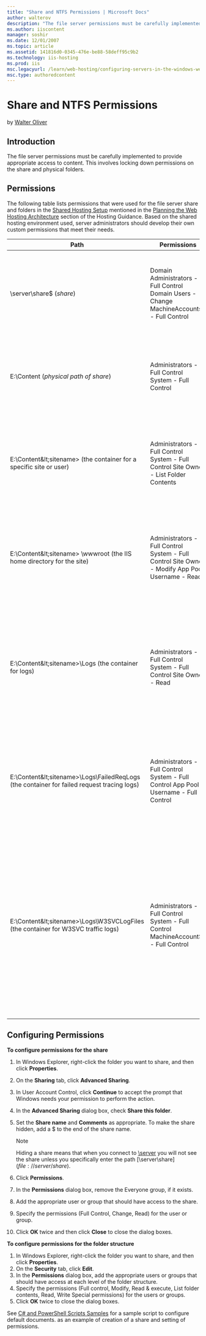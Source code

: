 ```yaml
---
title: "Share and NTFS Permissions | Microsoft Docs"
author: walterov
description: "The file server permissions must be carefully implemented to provide appropriate access to content. This involves locking down permissions on the share and p..."
ms.author: iiscontent
manager: soshir
ms.date: 12/01/2007
ms.topic: article
ms.assetid: 141816d0-0345-476e-be88-58deff95c9b2
ms.technology: iis-hosting
ms.prod: iis
msc.legacyurl: /learn/web-hosting/configuring-servers-in-the-windows-web-platform/configuring-share-and-ntfs-permissions
msc.type: authoredcontent
---
```

Share and NTFS Permissions
====================
by [Walter Oliver](https://github.com/walterov)

## Introduction

The file server permissions must be carefully implemented to provide appropriate access to content. This involves locking down permissions on the share and physical folders.

## Permissions

The following table lists permissions that were used for the file server share and folders in the [Shared Hosting Setup](../planning-the-web-hosting-architecture/shared-hosting-configuration.md) mentioned in the [Planning the Web Hosting Architecture](../planning-the-web-hosting-architecture/index.md) section of the Hosting Guidance. Based on the shared hosting environment used, server administrators should develop their own custom permissions that meet their needs.

| **Path** | **Permissions** | **Reason** |
| --- | --- | --- |
| \\server\share$ (*share*) | Domain Administrators - Full Control Domain Users - Change MachineAccounts$ - Full Control | The share permissions need to allow the administrators and site accounts to access the content. The physical path will be restricted to actual needed permissions. |
| E:\Content (*physical path of share*) | Administrators - Full Control System - Full Control | This is the folder that is shared. It does not need permissions for any accounts aside from the built-in Administrators group and System account. |
| E:\Content\&lt;sitename&gt; (the container for a specific site or user) | Administrators - Full Control System - Full Control Site Owner - List Folder Contents | This folder is used as a container for folders like the site's home directory and its log files. The Site Owner should be able to read this folder but does not need write access. |
| E:\Content\&lt;sitename&gt; \wwwroot (the IIS home directory for the site) | Administrators - Full Control System - Full Control Site Owner - Modify App Pool Username - Read | This is the root of a Web site belonging to the user account. App Pool Username is used as both the application pool identity and the anonymous username for the Web site. |
| E:\Content\&lt;sitename&gt;\Logs (the container for logs) | Administrators - Full Control System - Full Control Site Owner - Read | Note that this folder for logs is stored ABOVE the root of the site, so that it is not accessible by a visitor browsing the site. It is not recommended that you put this folder in any location accessible from a Web browser, for security purposes. |
| E:\Content\&lt;sitename&gt;\Logs\FailedReqLogs (the container for failed request tracing logs) | Administrators - Full Control System - Full Control App Pool Username - Full Control | This is the folder used to store Failed Request log files, which allow a site owner to diagnose problems with their Web site. These logs are written by the worker process identity, App Pool Username. |
| E:\Content\&lt;sitename&gt;\Logs\W3SVCLogFiles (the container for W3SVC traffic logs) | Administrators - Full Control System - Full Control MachineAccount$ - Full Control | This is the folder used to store the log files for the Web site, which allow a site owner to see their traffic patterns. If the server administrator does not wish to share these files or wants to provide an alternate method for determining traffic, these files can be stored elsewhere. MachineAccount$ is the Web server's machine account, as these logs are written by HTTP.SYS. |

## Configuring Permissions

**To configure permissions for the share**

1. In Windows Explorer, right-click the folder you want to share, and then click **Properties**.
2. On the **Sharing** tab, click **Advanced Sharing**.
3. In User Account Control, click **Continue** to accept the prompt that Windows needs your permission to perform the action.
4. In the **Advanced Sharing** dialog box, check **Share this folder**.
5. Set the **Share name** and **Comments** as appropriate. To make the share hidden, add a $ to the end of the share name.   
  
    > [!NOTE]
    > Hiding a share means that when you connect to [\\server](file://server/) you will not see the share unless you specifically enter the path [\\server\share$](file://server/share$).
6. Click **Permissions**.
7. In the **Permissions** dialog box, remove the Everyone group, if it exists.
8. Add the appropriate user or group that should have access to the share.
9. Specify the permissions (Full Control, Change, Read) for the user or group.
10. Click **OK** twice and then click **Close** to close the dialog boxes.

**To configure permissions for the folder structure**

1. In Windows Explorer, right-click the folder you want to share, and then click **Properties**.
2. On the **Security** tab, click **Edit**.
3. In the **Permissions** dialog box, add the appropriate users or groups that should have access at each level of the folder structure.
4. Specify the permissions (Full control, Modify, Read &amp; execute, List folder contents, Read, Write Special permissions) for the users or groups.
5. Click **OK** twice to close the dialog boxes.

See [C# and PowerShell Scripts Samples](../configuring-components/powershell-scripts.md) for a sample script to configure default documents. as an example of creation of a share and setting of permissions.
